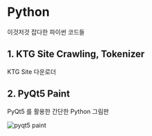 # Python 
이것저것 잡다한 파이썬 코드들

## 1. KTG Site Crawling, Tokenizer
KTG Site 다운로더

## 2. PyQt5 Paint
PyQt5 를 활용한 간단한 Python 그림판 

![pyqt5 paint](https://github.com/Hamtoto/Python/assets/100178817/8f067618-6dfc-4f24-9e3d-d626298eac3d)
